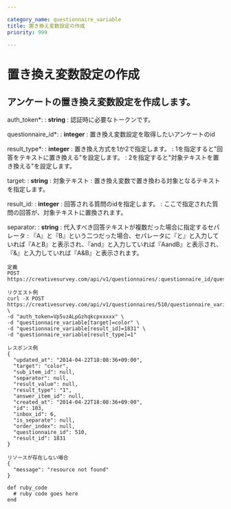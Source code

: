 ```yaml
---

category_name: questionnaire_variable
title: 置き換え変数設定の作成
priority: 999

---
```


# 置き換え変数設定の作成

## アンケートの置き換え変数設定を作成します。

auth_token*:
: __string__
: 認証時に必要なトークンです。

questionnaire_id*:
: __integer__
: 置き換え変数設定を取得したいアンケートのid

result_type*:
: __integer__
: 置き換え方式を1か2で指定します。
: 1を指定すると"回答をテキストに置き換える"を設定します。
: 2を指定すると"対象テキストを置き換える"を設定します。

target:
: __string__
: 対象テキスト
: 置き換え変数で置き換わる対象となるテキストを指定します。

result_id:
: __integer__
: 回答される質問のidを指定します。
: ここで指定された質問の回答が、対象テキストに置換されます。

separator:
: __string__
: 代入すべき回答テキストが複数だった場合に指定するセパレータ
: 『A』と『B』という二つだった場合、セパレータに『と』と入力していれば『AとB』と表示され、『and』と入力していれば『AandB』と表示され、『&』と入力していれば『A&B』と表示されます。

~~~
定義
POST https://creativesurvey.com/api/v1/questionnaires/:questionnaire_id/questionnaire_variables

リクエスト例
curl -X POST https://creativesurvey.com/api/v1/questionnaires/510/questionnaire_variables \
-d "auth_token=Vp5vzALpGzhqkcpxxxxx" \
-d "questionnaire_variable[target]=color" \
-d "questionnaire_variable[result_id]=1831" \
-d "questionnaire_variable[result_type]=1"

レスポンス例
{
  "updated_at": "2014-04-22T18:08:36+09:00",
  "target": "color",
  "sub_item_id": null,
  "separator": null,
  "result_value": null,
  "result_type": "1",
  "answer_item_id": null,
  "created_at": "2014-04-22T18:08:36+09:00",
  "id": 103,
  "inbox_id": 6,
  "is_separate": null,
  "order_index": null,
  "questionnaire_id": 510,
  "result_id": 1831
}

リソースが存在しない場合
{
  "message": "resource not found"
}
~~~

~~~
def ruby_code
  # ruby code goes here
end
~~~

